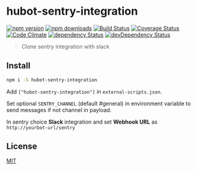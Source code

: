 # hubot-sentry-integration

[![npm version](https://img.shields.io/npm/v/hubot-sentry-integration.svg?style=flat-square)](https://www.npmjs.com/package/hubot-sentry-integration)
[![npm downloads](https://img.shields.io/npm/dm/hubot-sentry-integration.svg?style=flat-square)](https://www.npmjs.com/package/hubot-sentry-integration)
[![Build Status](https://img.shields.io/travis/lgaticaq/hubot-sentry-integration.svg?style=flat-square)](https://travis-ci.org/lgaticaq/hubot-sentry-integration)
[![Coverage Status](https://img.shields.io/coveralls/lgaticaq/hubot-sentry-integration/master.svg?style=flat-square)](https://coveralls.io/github/lgaticaq/hubot-sentry-integration?branch=master)
[![Code Climate](https://img.shields.io/codeclimate/github/lgaticaq/hubot-sentry-integration.svg?style=flat-square)](https://codeclimate.com/github/lgaticaq/hubot-sentry-integration)
[![dependency Status](https://img.shields.io/david/lgaticaq/hubot-sentry-integration.svg?style=flat-square)](https://david-dm.org/lgaticaq/hubot-sentry-integration#info=dependencies)
[![devDependency Status](https://img.shields.io/david/dev/lgaticaq/hubot-sentry-integration.svg?style=flat-square)](https://david-dm.org/lgaticaq/hubot-sentry-integration#info=devDependencies)

> Clone sentry integration with slack

## Install

```bash
npm i -S hubot-sentry-integration
```

Add `["hubot-sentry-integration"]` in `external-scripts.json`.

Set optional `SENTRY_CHANNEL` (default #general) in environment variable to send messages if not channel in payload.

In sentry choice **Slack** integration and set **Webhook URL** as `http://yourbot-url/sentry`

## License

[MIT](https://tldrlegal.com/license/mit-license)

